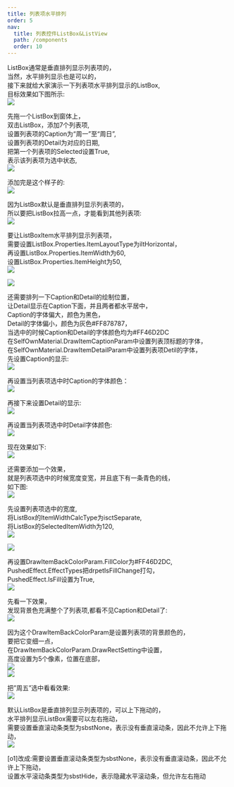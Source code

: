 ```yaml
---
title: 列表项水平排列
order: 5
nav:
  title: 列表控件ListBox&ListView
  path: /components
  order: 10
---
```


ListBox通常是垂直排列显示列表项的，  
当然，水平排列显示也是可以的，  
接下来就给大家演示一下列表项水平排列显示的ListBox,  
目标效果如下图所示:  
![](http://www.orangeui.cn/orangeuiblog/OrangeUI/10.8.OrangeUI%E6%8E%A7%E4%BB%B6%E4%BD%BF%E7%94%A8%E8%AF%B4%E6%98%8E(%E5%88%97%E8%A1%A8%E6%A1%86%E6%8E%A7%E4%BB%B6ListBox)(%E7%A4%BA%E4%BE%8B8%20%E6%B0%B4%E5%B9%B3ListBox).files/image001.png)


先拖一个ListBox到窗体上，  
双击ListBox，添加7个列表项,  
设置列表项的Caption为“周一”至“周日”,  
设置列表项的Detail为对应的日期,  
把第一个列表项的Selected设置True,  
表示该列表项为选中状态,  
![](http://www.orangeui.cn/orangeuiblog/OrangeUI/10.8.OrangeUI%E6%8E%A7%E4%BB%B6%E4%BD%BF%E7%94%A8%E8%AF%B4%E6%98%8E(%E5%88%97%E8%A1%A8%E6%A1%86%E6%8E%A7%E4%BB%B6ListBox)(%E7%A4%BA%E4%BE%8B8%20%E6%B0%B4%E5%B9%B3ListBox).files/image003.png)


添加完是这个样子的:  
![](http://www.orangeui.cn/orangeuiblog/OrangeUI/10.8.OrangeUI%E6%8E%A7%E4%BB%B6%E4%BD%BF%E7%94%A8%E8%AF%B4%E6%98%8E(%E5%88%97%E8%A1%A8%E6%A1%86%E6%8E%A7%E4%BB%B6ListBox)(%E7%A4%BA%E4%BE%8B8%20%E6%B0%B4%E5%B9%B3ListBox).files/image005.png)


因为ListBox默认是垂直排列显示列表项的，  
所以要把ListBox拉高一点，才能看到其他列表项:  
![](http://www.orangeui.cn/orangeuiblog/OrangeUI/10.8.OrangeUI%E6%8E%A7%E4%BB%B6%E4%BD%BF%E7%94%A8%E8%AF%B4%E6%98%8E(%E5%88%97%E8%A1%A8%E6%A1%86%E6%8E%A7%E4%BB%B6ListBox)(%E7%A4%BA%E4%BE%8B8%20%E6%B0%B4%E5%B9%B3ListBox).files/image007.png)


要让ListBoxItem水平排列显示列表项，  
需要设置ListBox.Properties.ItemLayoutType为iltHorizontal，  
再设置ListBox.Properties.ItemWidth为60,  
设置ListBox.Properties.ItemHeight为50,  
![](http://www.orangeui.cn/orangeuiblog/OrangeUI/10.8.OrangeUI%E6%8E%A7%E4%BB%B6%E4%BD%BF%E7%94%A8%E8%AF%B4%E6%98%8E(%E5%88%97%E8%A1%A8%E6%A1%86%E6%8E%A7%E4%BB%B6ListBox)(%E7%A4%BA%E4%BE%8B8%20%E6%B0%B4%E5%B9%B3ListBox).files/image009.png)

![](http://www.orangeui.cn/orangeuiblog/OrangeUI/10.8.OrangeUI%E6%8E%A7%E4%BB%B6%E4%BD%BF%E7%94%A8%E8%AF%B4%E6%98%8E(%E5%88%97%E8%A1%A8%E6%A1%86%E6%8E%A7%E4%BB%B6ListBox)(%E7%A4%BA%E4%BE%8B8%20%E6%B0%B4%E5%B9%B3ListBox).files/image011.png)



还需要排列一下Caption和Detail的绘制位置，  
让Detail显示在Caption下面，并且两者都水平居中，  
Caption的字体偏大，颜色为黑色，  
Detail的字体偏小，颜色为灰色#FF878787，  
当选中的时候Caption和Detail的字体颜色均为#FF46D2DC  
在SelfOwnMaterial.DrawItemCaptionParam中设置列表顶标题的字体，  
在SelfOwnMaterial.DrawItemDetailParam中设置列表项Detil的字体，  
先设置Caption的显示:  
![](http://www.orangeui.cn/orangeuiblog/OrangeUI/10.8.OrangeUI%E6%8E%A7%E4%BB%B6%E4%BD%BF%E7%94%A8%E8%AF%B4%E6%98%8E(%E5%88%97%E8%A1%A8%E6%A1%86%E6%8E%A7%E4%BB%B6ListBox)(%E7%A4%BA%E4%BE%8B8%20%E6%B0%B4%E5%B9%B3ListBox).files/image013.png)


再设置当列表项选中时Caption的字体颜色：  
![](http://www.orangeui.cn/orangeuiblog/OrangeUI/10.8.OrangeUI%E6%8E%A7%E4%BB%B6%E4%BD%BF%E7%94%A8%E8%AF%B4%E6%98%8E(%E5%88%97%E8%A1%A8%E6%A1%86%E6%8E%A7%E4%BB%B6ListBox)(%E7%A4%BA%E4%BE%8B8%20%E6%B0%B4%E5%B9%B3ListBox).files/image015.png)


再接下来设置Detail的显示:  
![](http://www.orangeui.cn/orangeuiblog/OrangeUI/10.8.OrangeUI%E6%8E%A7%E4%BB%B6%E4%BD%BF%E7%94%A8%E8%AF%B4%E6%98%8E(%E5%88%97%E8%A1%A8%E6%A1%86%E6%8E%A7%E4%BB%B6ListBox)(%E7%A4%BA%E4%BE%8B8%20%E6%B0%B4%E5%B9%B3ListBox).files/image017.png)


再设置当列表项选中时Detail字体颜色:  
![](http://www.orangeui.cn/orangeuiblog/OrangeUI/10.8.OrangeUI%E6%8E%A7%E4%BB%B6%E4%BD%BF%E7%94%A8%E8%AF%B4%E6%98%8E(%E5%88%97%E8%A1%A8%E6%A1%86%E6%8E%A7%E4%BB%B6ListBox)(%E7%A4%BA%E4%BE%8B8%20%E6%B0%B4%E5%B9%B3ListBox).files/image019.png)


现在效果如下:  
![](http://www.orangeui.cn/orangeuiblog/OrangeUI/10.8.OrangeUI%E6%8E%A7%E4%BB%B6%E4%BD%BF%E7%94%A8%E8%AF%B4%E6%98%8E(%E5%88%97%E8%A1%A8%E6%A1%86%E6%8E%A7%E4%BB%B6ListBox)(%E7%A4%BA%E4%BE%8B8%20%E6%B0%B4%E5%B9%B3ListBox).files/image021.png)


还需要添加一个效果，  
就是列表项选中的时候宽度变宽，并且底下有一条青色的线，  
如下图:  
![](http://www.orangeui.cn/orangeuiblog/OrangeUI/10.8.OrangeUI%E6%8E%A7%E4%BB%B6%E4%BD%BF%E7%94%A8%E8%AF%B4%E6%98%8E(%E5%88%97%E8%A1%A8%E6%A1%86%E6%8E%A7%E4%BB%B6ListBox)(%E7%A4%BA%E4%BE%8B8%20%E6%B0%B4%E5%B9%B3ListBox).files/image023.png)


先设置列表项选中的宽度,  
将ListBox的ItemWidthCalcType为isctSeparate,  
将ListBox的SelectedItemWidth为120,  
![](http://www.orangeui.cn/orangeuiblog/OrangeUI/10.8.OrangeUI%E6%8E%A7%E4%BB%B6%E4%BD%BF%E7%94%A8%E8%AF%B4%E6%98%8E(%E5%88%97%E8%A1%A8%E6%A1%86%E6%8E%A7%E4%BB%B6ListBox)(%E7%A4%BA%E4%BE%8B8%20%E6%B0%B4%E5%B9%B3ListBox).files/image025.png)

![](http://www.orangeui.cn/orangeuiblog/OrangeUI/10.8.OrangeUI%E6%8E%A7%E4%BB%B6%E4%BD%BF%E7%94%A8%E8%AF%B4%E6%98%8E(%E5%88%97%E8%A1%A8%E6%A1%86%E6%8E%A7%E4%BB%B6ListBox)(%E7%A4%BA%E4%BE%8B8%20%E6%B0%B4%E5%B9%B3ListBox).files/image027.png)



再设置DrawItemBackColorParam.FillColor为#FF46D2DC,  
PushedEffect.EffectTypes把drpetIsFillChange打勾，  
PushedEffect.IsFill设置为True,  
![](http://www.orangeui.cn/orangeuiblog/OrangeUI/10.8.OrangeUI%E6%8E%A7%E4%BB%B6%E4%BD%BF%E7%94%A8%E8%AF%B4%E6%98%8E(%E5%88%97%E8%A1%A8%E6%A1%86%E6%8E%A7%E4%BB%B6ListBox)(%E7%A4%BA%E4%BE%8B8%20%E6%B0%B4%E5%B9%B3ListBox).files/image029.png)


先看一下效果，  
发现背景色充满整个了列表项,都看不见Caption和Detail了:  
![](http://www.orangeui.cn/orangeuiblog/OrangeUI/10.8.OrangeUI%E6%8E%A7%E4%BB%B6%E4%BD%BF%E7%94%A8%E8%AF%B4%E6%98%8E(%E5%88%97%E8%A1%A8%E6%A1%86%E6%8E%A7%E4%BB%B6ListBox)(%E7%A4%BA%E4%BE%8B8%20%E6%B0%B4%E5%B9%B3ListBox).files/image031.png)


因为这个DrawItemBackColorParam是设置列表项的背景颜色的，  
要把它变细一点，  
在DrawItemBackColorParam.DrawRectSetting中设置，  
高度设置为5个像素，位置在底部，  
![](http://www.orangeui.cn/orangeuiblog/OrangeUI/10.8.OrangeUI%E6%8E%A7%E4%BB%B6%E4%BD%BF%E7%94%A8%E8%AF%B4%E6%98%8E(%E5%88%97%E8%A1%A8%E6%A1%86%E6%8E%A7%E4%BB%B6ListBox)(%E7%A4%BA%E4%BE%8B8%20%E6%B0%B4%E5%B9%B3ListBox).files/image033.png)  
![](http://www.orangeui.cn/orangeuiblog/OrangeUI/10.8.OrangeUI%E6%8E%A7%E4%BB%B6%E4%BD%BF%E7%94%A8%E8%AF%B4%E6%98%8E(%E5%88%97%E8%A1%A8%E6%A1%86%E6%8E%A7%E4%BB%B6ListBox)(%E7%A4%BA%E4%BE%8B8%20%E6%B0%B4%E5%B9%B3ListBox).files/image035.png)



把”周五”选中看看效果:  
![](http://www.orangeui.cn/orangeuiblog/OrangeUI/10.8.OrangeUI%E6%8E%A7%E4%BB%B6%E4%BD%BF%E7%94%A8%E8%AF%B4%E6%98%8E(%E5%88%97%E8%A1%A8%E6%A1%86%E6%8E%A7%E4%BB%B6ListBox)(%E7%A4%BA%E4%BE%8B8%20%E6%B0%B4%E5%B9%B3ListBox).files/image037.png)


默认ListBox是垂直排列显示列表项的，可以上下拖动的，  
水平排列显示ListBox需要可以左右拖动，  
需要设置垂直滚动条类型为sbstNone，表示没有垂直滚动条，因此不允许上下拖动，  
![](http://www.orangeui.cn/orangeuiblog/OrangeUI/10.8.OrangeUI%E6%8E%A7%E4%BB%B6%E4%BD%BF%E7%94%A8%E8%AF%B4%E6%98%8E(%E5%88%97%E8%A1%A8%E6%A1%86%E6%8E%A7%E4%BB%B6ListBox)(%E7%A4%BA%E4%BE%8B8%20%E6%B0%B4%E5%B9%B3ListBox).files/image039.png)

[o1]改成:需要设置垂直滚动条类型为sbstNone，表示没有垂直滚动条，因此不允许上下拖动，  
设置水平滚动条类型为sbstHide，表示隐藏水平滚动条，但允许左右拖动  
 